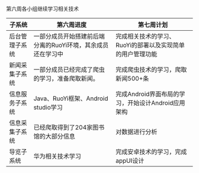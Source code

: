 第六周各小组继续学习相关技术

| 子系统         | 第六周进度                                                  | 第七周计划                                                |
| -------------- | ----------------------------------------------------------- | --------------------------------------------------------- |
| 后台管理子系统 | 一部分成员开始搭建前后端分离的RuoYi环境，其余成员还在学习中 | 完成相关技术的学习、RuoYi的部署以及实现简单的用户管理功能 |
| 新闻采集子系统 | 一部分成员已经完成了爬虫的学习，准备爬取新闻。              | 完成爬虫技术的学习，爬取新闻500+条                        |
| 信息服务子系统 | Java、RuoYi框架、Android studio学习                         | 完成Android界面布局的学习，开始设计Android应用架构        |
| 信息采集子系统 | 已经爬取得到了204家图书馆的大部分信息                       | 对数据进行分析                                            |
| 导览子系统     | 华为相关技术学习                                            | 完成安卓技术的学习，完成appUI设计                         |

